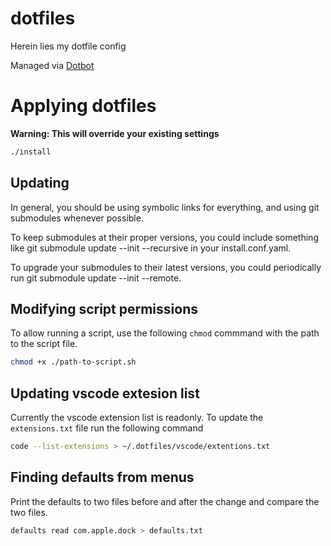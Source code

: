 # dotfiles
Herein lies my dotfile config

Managed via [Dotbot](https://github.com/anishathalye/dotbot/)

# Applying dotfiles
**Warning: This will override your existing settings**
```bash
./install
```

## Updating
In general, you should be using symbolic links for everything, and using git submodules whenever possible.

To keep submodules at their proper versions, you could include something like git submodule update --init --recursive in your install.conf.yaml.

To upgrade your submodules to their latest versions, you could periodically run git submodule update --init --remote.

## Modifying script permissions
To allow running a script, use the following `chmod` commmand with the path to the script file.

```bash
chmod +x ./path-to-script.sh
```

## Updating vscode extesion list
Currently the vscode extension list is readonly. To update the `extensions.txt` file run the following command
```bash
code --list-extensions > ~/.dotfiles/vscode/extentions.txt
```

## Finding defaults from menus
Print the defaults to two files before and after the change and compare the two files.
```bash
defaults read com.apple.dock > defaults.txt
```
